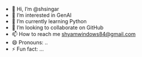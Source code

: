 - 👋 Hi, I’m @shsingar
- 👀 I’m interested in GenAI
- 🌱 I’m currently learning Python
- 💞️ I’m looking to collaborate on GitHub
- 📫 How to reach me shyamwindows84@gmail.com
- 😄 Pronouns: ..
- ⚡ Fun fact: ...

<!---
shsingar/shsingar is a ✨ special ✨ repository because its `README.md` (this file) appears on your GitHub profile.
You can click the Preview link to take a look at your changes.
--->
